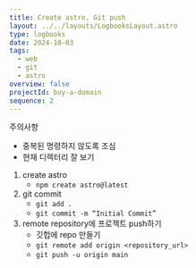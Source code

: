 ```yaml
---
title: Create astro, Git push
layout: ../../layouts/LogbooksLayout.astro
type: logbooks
date: 2024-10-03
tags:
  - web
  - git
  - astro
overview: false
projectId: buy-a-domain
sequence: 2
---
```

주의사항
- 중복된 명령하지 않도록 조심
- 현재 디렉터리 잘 보기

1. create astro
	- `npm create astro@latest`
2. git commit
	- `git add .`
	- `git commit -m “Initial Commit”`
3. remote repository에 프로젝트 push하기
	- 깃헙에 repo 만들기
	- `git remote add origin <repository_url>`
	- `git push -u origin main`